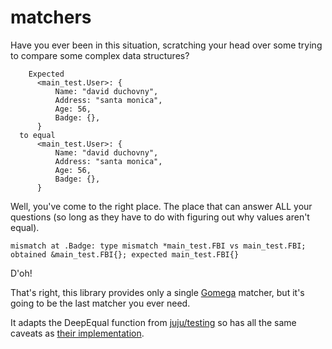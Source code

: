 # matchers

Have you ever been in this situation, scratching your head over some
trying to compare some complex data structures?

```
    Expected
      <main_test.User>: {
          Name: "david duchovny",
          Address: "santa monica",
          Age: 56,
          Badge: {},
      }
  to equal
      <main_test.User>: {
          Name: "david duchovny",
          Address: "santa monica",
          Age: 56,
          Badge: {},
      }
```

Well, you've come to the right place. The place that can answer ALL your questions 
(so long as they have to do with figuring out why values aren't equal).


```
mismatch at .Badge: type mismatch *main_test.FBI vs main_test.FBI; obtained &main_test.FBI{}; expected main_test.FBI{}
```

D'oh!

That's right, this library provides only a single [Gomega](https://onsi.github.io/gomega/) matcher, but it's going to be
the last matcher you ever need.

It adapts the DeepEqual function from [juju/testing](https://github.com/juju/testing) so has all the same
caveats as [their implementation](https://godoc.org/github.com/juju/testing/checkers#DeepEqual).
